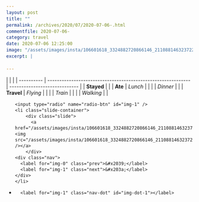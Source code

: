 ```yaml
---
layout: post
title: ""
permalink: /archives/2020/07/2020-07-06-.html
commentfile: 2020-07-06-
category: travel
date: 2020-07-06 12:25:00
image: "/assets/images/insta/106601618_3324882720866146_2110881463237220928_n_17958094060336834.jpg"
excerpt: |
  
---
```


|            |                                                              |
| ---------- | ------------------------------------------------------------ | ----------------------------- |
| **Stayed** |  |
| **Ate**    | _Lunch_                                                      |          |
|            | _Dinner_                                                     |          |
| **Travel** | _Flying_                                                     |          |
|            | _Train_                                                      |          |
|            | _Walking_                                                    |          |





<ul class="slides">

    <input type="radio" name="radio-btn" id="img-1" />
    <li class="slide-container">
        <div class="slide">
          <a href="/assets/images/insta/106601618_3324882720866146_2110881463237220928_n_17958094060336834.jpg"><img src="/assets/images/insta/106601618_3324882720866146_2110881463237220928_n_17958094060336834.jpg" /></a>
        </div>
    <div class="nav">
      <label for="img-0" class="prev">&#x2039;</label>
      <label for="img-1" class="next">&#x203a;</label>
    </div>
    </li>
			
<li class="nav-dots">

      <label for="img-1" class="nav-dot" id="img-dot-1"></label>

</li>
</ul>        
             

		